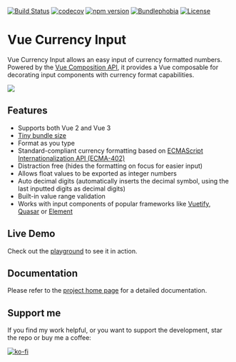 [![Build Status](https://travis-ci.com/dm4t2/vue-currency-input.svg?branch=master)](https://travis-ci.com/dm4t2/vue-currency-input)
[![codecov](https://codecov.io/gh/dm4t2/vue-currency-input/branch/master/graph/badge.svg)](https://codecov.io/gh/dm4t2/vue-currency-input)
[![npm version](https://badgen.net/npm/v/vue-currency-input?color=green)](https://www.npmjs.com/package/vue-currency-input)
[![Bundlephobia](https://badgen.net/bundlephobia/minzip/vue-currency-input?color=green)](https://bundlephobia.com/result?p=vue-currency-input)
[![License](https://badgen.net/github/license/dm4t2/vue-currency-input?color=green)](https://github.com/dm4t2/vue-currency-input/blob/master/LICENSE)

# Vue Currency Input
Vue Currency Input allows an easy input of currency formatted numbers. Powered by the [Vue Composition API](https://v3.vuejs.org/guide/composition-api-introduction.html), it provides a Vue composable for decorating input components with currency format capabilities.

[![](docs/vue-currency-input.gif)](https://dm4t2.github.io/vue-currency-input)

## Features
* Supports both Vue 2 and Vue 3
* [Tiny bundle size](https://bundlephobia.com/result?p=vue-currency-input)
* Format as you type
* Standard-compliant currency formatting based on [ECMAScript Internationalization API (ECMA-402)](https://developer.mozilla.org/en-US/docs/Web/JavaScript/Reference/Global_Objects/Intl/NumberFormat)
* Distraction free (hides the formatting on focus for easier input)
* Allows float values to be exported as integer numbers
* Auto decimal digits (automatically inserts the decimal symbol, using the last inputted digits as decimal digits)
* Built-in value range validation
* Works with input components of popular frameworks like [Vuetify](https://vuetifyjs.com/en/components/text-fields/), [Quasar](https://quasar.dev/vue-components/input) or [Element](https://element.eleme.io/#/en-US/component/input)

## Live Demo
Check out the [playground](https://dm4t2.github.io/vue-currency-input/playground) to see it in action.

## Documentation
Please refer to the [project home page](https://dm4t2.github.io/vue-currency-input) for a detailed documentation.

## Support me
If you find my work helpful, or you want to support the development, star the repo or buy me a coffee:

[![ko-fi](https://www.ko-fi.com/img/githubbutton_sm.svg)](https://ko-fi.com/D1D6SXEA)
